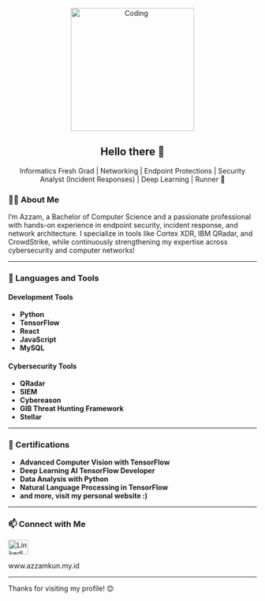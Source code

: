 <p align="center">
  <img alt="Coding" width="250" src="https://media.tenor.com/a2ckSILufD4AAAAC/attack-on-titan-aot.gif">
</p>

<h2 align="center">Hello there 👋</h2>
<p align="center">Informatics Fresh Grad | Networking | Endpoint Protections | Security Analyst (Incident Responses) | Deep Learning | Runner 🚀</p>

### 👨‍💻 About Me
I’m Azzam, a Bachelor of Computer Science and a passionate professional with hands-on experience in endpoint security, incident response, and network architecture. I specialize in tools like Cortex XDR, IBM QRadar, and CrowdStrike, while continuously strengthening my expertise across cybersecurity and computer networks!

---

### 🔨 Languages and Tools
#### Development Tools
- **Python**
- **TensorFlow**
- **React**
- **JavaScript**
- **MySQL**

#### Cybersecurity Tools
- **QRadar**
- **SIEM**
- **Cybereason**
- **GIB Threat Hunting Framework**
- **Stellar**

---

### 📜 Certifications
- **Advanced Computer Vision with TensorFlow**
- **Deep Learning AI TensorFlow Developer**
- **Data Analysis with Python**
- **Natural Language Processing in TensorFlow**
- **and more, visit my personal website :)**

---

### 📫 Connect with Me
<p align="left">
  <a href="https://linkedin.com/in/muh-azzam/" target="blank"><img align="center" src="https://raw.githubusercontent.com/rahuldkjain/github-profile-readme-generator/master/src/images/icons/Social/linked-in-alt.svg" alt="LinkedIn" height="30" width="40" /></a>
</p>
<p>
  www.azzamkun.my.id
</p>

---

Thanks for visiting my profile! 😊
